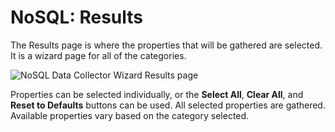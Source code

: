 # NoSQL: Results

The Results page is where the properties that will be gathered are selected. It is a wizard page for
all of the categories.

![NoSQL Data Collector Wizard Results page](/img/product_docs/accessanalyzer/11.6/accessanalyzer/admin/datacollector/adinventory/results.webp)

Properties can be selected individually, or the **Select All**, **Clear All**, and **Reset to
Defaults** buttons can be used. All selected properties are gathered. Available properties vary
based on the category selected.
